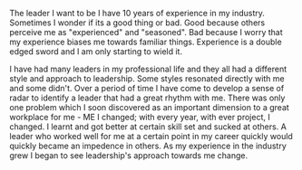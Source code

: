 The leader I want to be
I have 10 years of experience in my industry. Sometimes I wonder if its a good thing or bad. Good because others perceive me as 
"experienced" and "seasoned". Bad because I worry that my experience biases me towards familiar things. Experience is a double edged sword and I am only starting to wield it.

I have had many leaders in my professional life and they all had a different style and approach to leadership. Some styles resonated directly with me and some didn't. Over a period of time
I have come to develop a sense of radar to identify a leader that had a great rhythm with me. There was only one problem which I soon discovered as an important dimension to a great workplace for me - ME
I changed; with every year, with ever project, I changed. I learnt and got better at certain skill set and sucked at others. A leader who worked well for me at a certain point in my career quickly would quickly became an impedence in others.
As my experience in the industry grew I began to see leadership's approach towards me change. 
